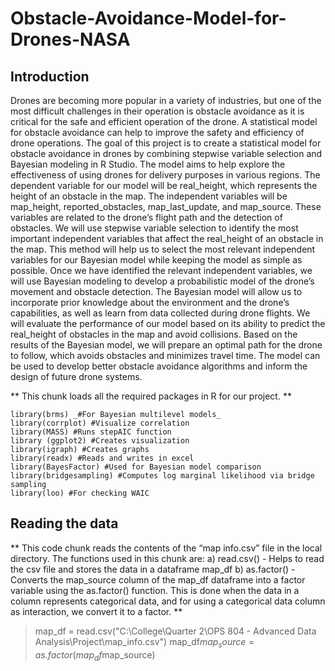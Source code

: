# Obstacle-Avoidance-Model-for-Drones-NASA

## Introduction
Drones are becoming more popular in a variety of industries, but one of the most difficult challenges in their operation is obstacle avoidance as it is critical for the safe and efficient operation of the drone. A statistical model for obstacle avoidance can help to improve the safety and efficiency of drone operations. The goal of this project is to create a statistical model for obstacle avoidance in drones by combining stepwise variable selection and Bayesian modeling in R Studio. The model aims to help explore the effectiveness of using drones for delivery purposes in various regions.
The dependent variable for our model will be real_height, which represents the height of an obstacle in the map. The independent variables will be map_height, reported_obstacles, map_last_update, and map_source. These variables are related to the drone’s flight path and the detection of obstacles. We will use stepwise variable selection to identify the most important independent variables that affect the real_height of an obstacle in the map. This method will help us to select the most relevant independent variables for our Bayesian model while keeping the model as simple as possible.
Once we have identified the relevant independent variables, we will use Bayesian modeling to develop a probabilistic model of the drone’s movement and obstacle detection. The Bayesian model will allow us to incorporate prior knowledge about the environment and the drone’s capabilities, as well as learn from data collected during drone flights. We will evaluate the performance of our model based on its ability to predict the real_height of obstacles in the map and avoid collisions. Based on the results of the Bayesian model, we will prepare an optimal path for the drone to follow, which avoids obstacles and minimizes travel time. The model can be used to develop better obstacle avoidance algorithms and inform the design of future drone systems.

** This chunk loads all the required packages in R for our project. **

```
library(brms) _#For Bayesian multilevel models_
library(corrplot) #Visualize correlation
library(MASS) #Runs stepAIC function
library (ggplot2) #Creates visualization
library(igraph) #Creates graphs
library(readx) #Reads and writes in excel
library(BayesFactor) #Used for Bayesian model comparison
library(bridgesampling) #Computes log marginal likelihood via bridge sampling
library(loo) #For checking WAIC
```

## Reading the data

** This code chunk reads the contents of the “map info.csv” file in the local directory. The functions used in this chunk are: a) read.csv() - Helps to read the csv file and stores the data in a dataframe map_df b) as.factor() - Converts the map_source column of the map_df dataframe into a factor variable using the as.factor() function. This is done when the data in a column represents categorical data, and for using a categorical data column as interaction, we convert it to a factor. **

> map_df = read.csv("C:\\College\\Quarter 2\\OPS 804 - Advanced Data Analysis\\Project\\map_info.csv")
> map_df$map_source=as.factor(map_df$map_source)


